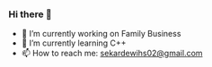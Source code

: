### Hi there 👋

- 🔭 I’m currently working on Family Business
- 🌱 I’m currently learning C++
- 📫 How to reach me: sekardewihs02@gmail.com
